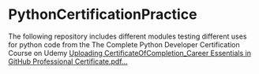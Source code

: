 # PythonCertificationPractice
The following repository includes different modules testing different uses for python code from the The Complete Python Developer Certification Course on Udemy 
[Uploading CertificateOfCompletion_Career Essentials in GitHub Professional Certificate.pdf…]()
